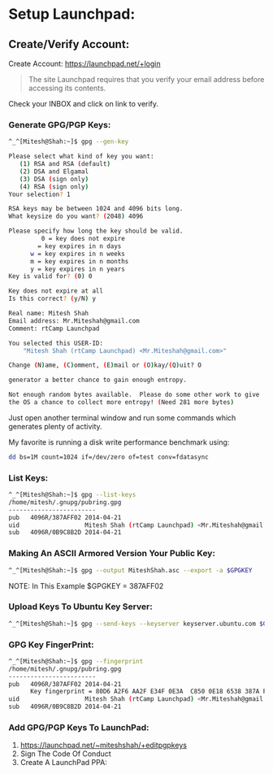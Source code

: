 # Setup Launchpad:

## Create/Verify Account: 

Create Account: https://launchpad.net/+login

> The site Launchpad requires that you verify your email address before accessing its contents.

Check your INBOX and click on link to verify.




### Generate GPG/PGP Keys:
```bash
^_^[Mitesh@Shah:~]$ gpg --gen-key

Please select what kind of key you want:
   (1) RSA and RSA (default)
   (2) DSA and Elgamal
   (3) DSA (sign only)
   (4) RSA (sign only)
Your selection? 1 

RSA keys may be between 1024 and 4096 bits long.
What keysize do you want? (2048) 4096

Please specify how long the key should be valid.
         0 = key does not expire
        = key expires in n days
      w = key expires in n weeks
      m = key expires in n months
      y = key expires in n years
Key is valid for? (0) 0

Key does not expire at all
Is this correct? (y/N) y

Real name: Mitesh Shah
Email address: Mr.Miteshah@gmail.com
Comment: rtCamp Launchpad

You selected this USER-ID:
    "Mitesh Shah (rtCamp Launchpad) <Mr.Miteshah@gmail.com>"

Change (N)ame, (C)omment, (E)mail or (O)kay/(Q)uit? O

generator a better chance to gain enough entropy.

Not enough random bytes available.  Please do some other work to give
the OS a chance to collect more entropy! (Need 281 more bytes)
```

Just open another terminal window and run some commands which generates plenty of activity.

My favorite is running a disk write performance benchmark using:

```bash
dd bs=1M count=1024 if=/dev/zero of=test conv=fdatasync
```

### List Keys:

```bash
^_^[Mitesh@Shah:~]$ gpg --list-keys
/home/mitesh/.gnupg/pubring.gpg
------------------------
pub   4096R/387AFF02 2014-04-21
uid                  Mitesh Shah (rtCamp Launchpad) <Mr.Miteshah@gmail.com>
sub   4096R/0B9C8B2D 2014-04-21
```

### Making An ASCII Armored Version Your Public Key:

```bash
^_^[Mitesh@Shah:~]$ gpg --output MiteshShah.asc --export -a $GPGKEY 
```

NOTE: In This Example $GPGKEY = 387AFF02


### Upload Keys To Ubuntu Key Server:

```bash
^_^[Mitesh@Shah:~]$ gpg --send-keys --keyserver keyserver.ubuntu.com $GPGKEY
```

### GPG Key FingerPrint:

```bash
^_^[Mitesh@Shah:~]$ gpg --fingerprint
/home/mitesh/.gnupg/pubring.gpg
------------------------
pub   4096R/387AFF02 2014-04-21
      Key fingerprint = 80D6 A2F6 AA2F E34F 0E3A  C850 0E18 6538 387A FF02
uid                  Mitesh Shah (rtCamp Launchpad) <Mr.Miteshah@gmail.com>
sub   4096R/0B9C8B2D 2014-04-21
```

### Add GPG/PGP Keys To LaunchPad:

1. https://launchpad.net/~miteshshah/+editpgpkeys
1. Sign The Code Of Conduct
1. Create A LaunchPad PPA:
